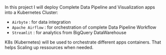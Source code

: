 In this project I will deploy Complete Data Pipeline and Visualization apps into a Kubernetes Cluster:

- `Airbyte` : for data integration
- `Apache Airflow` : for orchestration of complete Data Pipeline Workflow
- `Streamlit` : for analytics from BigQuery DataWarehouse

K8s (Kubernetes) will be used to orchestrate different apps containers.
That helps Scaling up ressources when needed.
